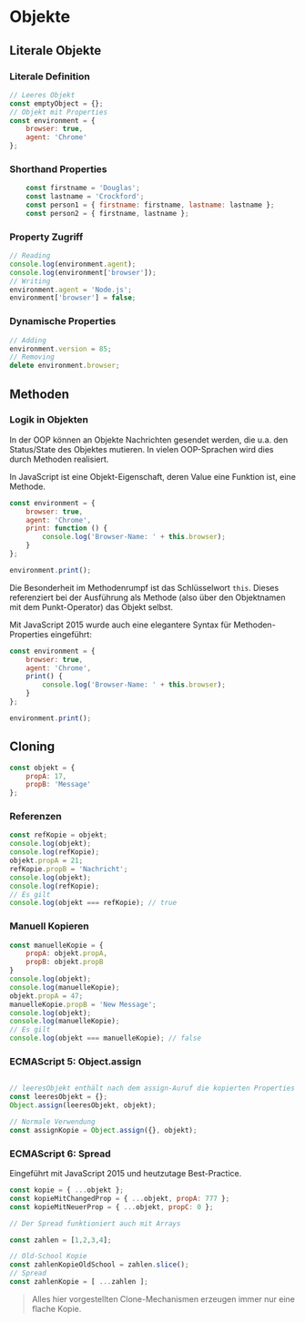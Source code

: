 # Objekte

## Literale Objekte

### Literale Definition

```js
// Leeres Objekt
const emptyObject = {};
// Objekt mit Properties
const environment = {
    browser: true,
    agent: 'Chrome'
};
```

### Shorthand Properties

```js
    const firstname = 'Douglas';
    const lastname = 'Crockford';
    const person1 = { firstname: firstname, lastname: lastname };
    const person2 = { firstname, lastname };
```

### Property Zugriff

```js
// Reading
console.log(environment.agent);
console.log(environment['browser']);
// Writing
environment.agent = 'Node.js';
environment['browser'] = false;
```

### Dynamische Properties

```js
// Adding
environment.version = 85;
// Removing
delete environment.browser;
```

## Methoden

### Logik in Objekten

In der OOP können an Objekte Nachrichten gesendet werden, die u.a. den Status/State des Objektes mutieren. In vielen OOP-Sprachen wird dies durch Methoden realisiert.

In JavaScript ist eine Objekt-Eigenschaft, deren Value eine Funktion ist, eine Methode.

```js
const environment = {
    browser: true,
    agent: 'Chrome',
    print: function () {
        console.log('Browser-Name: ' + this.browser);
    }
};

environment.print();
```

Die Besonderheit im Methodenrumpf ist das Schlüsselwort `this`. Dieses referenziert bei der Ausführung als Methode (also über den Objektnamen mit dem Punkt-Operator) das Objekt selbst.

Mit JavaScript 2015 wurde auch eine elegantere Syntax für Methoden-Properties eingeführt:

```js
const environment = {
    browser: true,
    agent: 'Chrome',
    print() {
        console.log('Browser-Name: ' + this.browser);
    }
};

environment.print();
```

## Cloning

```js
const objekt = {
    propA: 17,
    propB: 'Message'
};
```

### Referenzen

```js
const refKopie = objekt;
console.log(objekt);
console.log(refKopie);
objekt.propA = 21;
refKopie.propB = 'Nachricht';
console.log(objekt);
console.log(refKopie);
// Es gilt
console.log(objekt === refKopie); // true
```

### Manuell Kopieren

```js
const manuelleKopie = {
    propA: objekt.propA,
    propB: objekt.propB
}
console.log(objekt);
console.log(manuelleKopie);
objekt.propA = 47;
manuelleKopie.propB = 'New Message';
console.log(objekt);
console.log(manuelleKopie);
// Es gilt
console.log(objekt === manuelleKopie); // false
```

### ECMAScript 5: Object.assign

```js

// leeresObjekt enthält nach dem assign-Auruf die kopierten Properties
const leeresObjekt = {};
Object.assign(leeresObjekt, objekt);

// Normale Verwendung
const assignKopie = Object.assign({}, objekt);
```

### ECMAScript 6: Spread

Eingeführt mit JavaScript 2015 und heutzutage Best-Practice.

```js
const kopie = { ...objekt };
const kopieMitChangedProp = { ...objekt, propA: 777 };
const kopieMitNeuerProp = { ...objekt, propC: 0 };

// Der Spread funktioniert auch mit Arrays

const zahlen = [1,2,3,4];

// Old-School Kopie
const zahlenKopieOldSchool = zahlen.slice();
// Spread
const zahlenKopie = [ ...zahlen ];
```

> Alles hier vorgestellten Clone-Mechanismen erzeugen immer nur eine flache Kopie.
